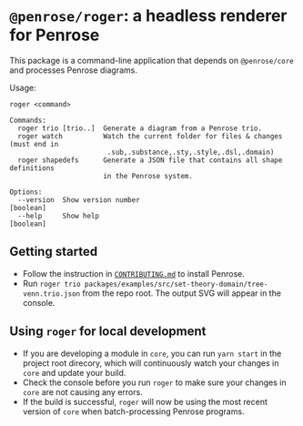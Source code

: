 # `@penrose/roger`: a headless renderer for Penrose

This package is a command-line application that depends on `@penrose/core` and processes Penrose diagrams.

Usage:

```
roger <command>

Commands:
  roger trio [trio..]  Generate a diagram from a Penrose trio.
  roger watch          Watch the current folder for files & changes (must end in
                        .sub,.substance,.sty,.style,.dsl,.domain)
  roger shapedefs      Generate a JSON file that contains all shape definitions
                       in the Penrose system.

Options:
  --version  Show version number                                       [boolean]
  --help     Show help                                                 [boolean]
```

## Getting started

- Follow the instruction in [`CONTRIBUTING.md`](/CONTRIBUTING.md) to install Penrose.
- Run `roger trio packages/examples/src/set-theory-domain/tree-venn.trio.json` from the repo root. The output SVG will appear in the console.

## Using `roger` for local development

- If you are developing a module in `core`, you can run `yarn start` in the project root direcory, which will continuously watch your changes in `core` and update your build.
- Check the console before you run `roger` to make sure your changes in `core` are not causing any errors.
- If the build is successful, `roger` will now be using the most recent version of `core` when batch-processing Penrose programs.
